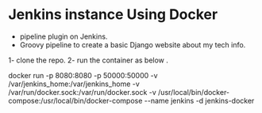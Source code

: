 #  Jenkins instance Using Docker

- pipeline plugin on Jenkins.
- Groovy pipeline to create a basic Django website about my tech info. 

1- clone the repo.
2- run the container as below .

docker run -p 8080:8080 -p 50000:50000 -v /var/jenkins_home:/var/jenkins_home -v /var/run/docker.sock:/var/run/docker.sock -v /usr/local/bin/docker-compose:/usr/local/bin/docker-compose --name jenkins -d jenkins-docker 
